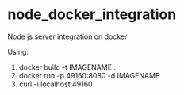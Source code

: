 # node_docker_integration

Node js server integration on docker

Using:

1. docker build -t IMAGENAME .
2. docker run -p 49160:8080 -d IMAGENAME
3. curl -i localhost:49160
